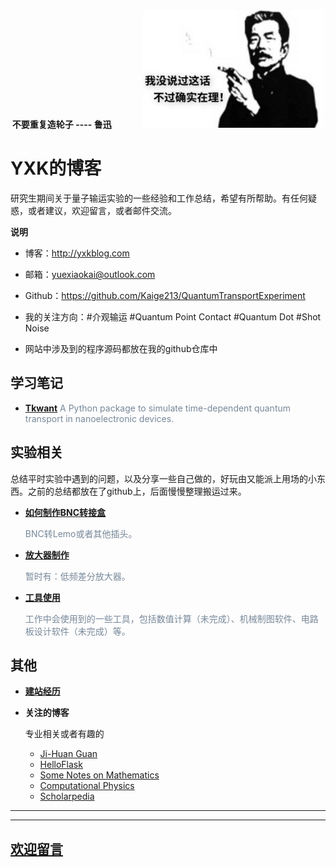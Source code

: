 <center> <b>不要重复造轮子 ---- 鲁迅 </b>  &#160; &#160; &#160;&#160; &#160;&#160; &#160;  <img src="./1.png" style="zoom:90%;" /> </center>





# YXK的博客

研究生期间关于量子输运实验的一些经验和工作总结，希望有所帮助。有任何疑惑，或者建议，欢迎留言，或者邮件交流。

**说明**

- 博客：http://yxkblog.com

- 邮箱：yuexiaokai@outlook.com

- Github：https://github.com/Kaige213/QuantumTransportExperiment

- 我的关注方向：\#介观输运 #Quantum Point Contact #Quantum Dot #Shot Noise

- 网站中涉及到的程序源码都放在我的github仓库中

  

## 学习笔记

- [**Tkwant**](http://www.yxkblog.com/StudyNotes/tkwant/0_tkwant.html)
  <font color= #778899 >A Python package to simulate time-dependent quantum transport in nanoelectronic devices.</font> 



## 实验相关

总结平时实验中遇到的问题，以及分享一些自己做的，好玩由又能派上用场的小东西。之前的总结都放在了github上，后面慢慢整理搬运过来。

- [**如何制作BNC转接盒**](http://www.yxkblog.com/如何制作BNC转接盒/如何制作BNC转接盒.html)

  <font color= #778899 >BNC转Lemo或者其他插头。</font>
  
- [**放大器制作**](http://www.yxkblog.com/放大器制作/放大器制作.html)

  <font color= #778899 >暂时有：低频差分放大器。</font>

- [**工具使用**](http://www.yxkblog.com/工具使用/工具使用.html)

  <font color= #778899 >工作中会使用到的一些工具，包括数值计算（未完成）、机械制图软件、电路板设计软件（未完成）等。</font>




## 其他

- [**建站经历**](http://www.yxkblog.com/其他/建站经历/建站经历.html)

- **关注的博客**

  专业相关或者有趣的

  - [Ji-Huan Guan](http://www.guanjihuan.com/)
  - [HelloFlask](http://helloflask.com/)
  - [Some Notes on Mathematics](https://bookdown.org/yifei/book/)
  - [Computational Physics](https://compphys.go.ro/)
  - [Scholarpedia](http://www.scholarpedia.org/article/Scholarpedia)



* * *
- - -

## [**欢迎留言**](http://www.yxkblog.com/comment/comment.html)
